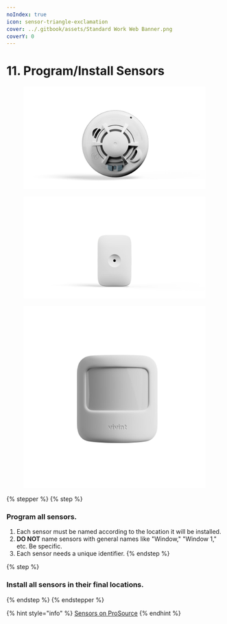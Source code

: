 ```yaml
---
noIndex: true
icon: sensor-triangle-exclamation
cover: ../.gitbook/assets/Standard Work Web Banner.png
coverY: 0
---
```


# 11. Program/Install Sensors

<div align="left"><figure><img src="../.gitbook/assets/web_use-Smoke-CO-Swappable.jpg" alt="" width="563"><figcaption></figcaption></figure> <figure><img src="../.gitbook/assets/web_use-GlassBreak-Swappable.jpg" alt="" width="563"><figcaption></figcaption></figure> <figure><img src="../.gitbook/assets/web_use-Motion.jpg" alt="" width="563"><figcaption></figcaption></figure></div>

{% stepper %}
{% step %}
### Program all sensors.

1. Each sensor must be named according to the location it will be installed.
2. **DO NOT** name sensors with general names like "Window," "Window 1," etc. Be specific.
3. Each sensor needs a unique identifier.
{% endstep %}

{% step %}
### Install all sensors in their final locations.
{% endstep %}
{% endstepper %}

{% hint style="info" %}
[Sensors on ProSource](https://prosource.vivint.com/product-library/)
{% endhint %}

